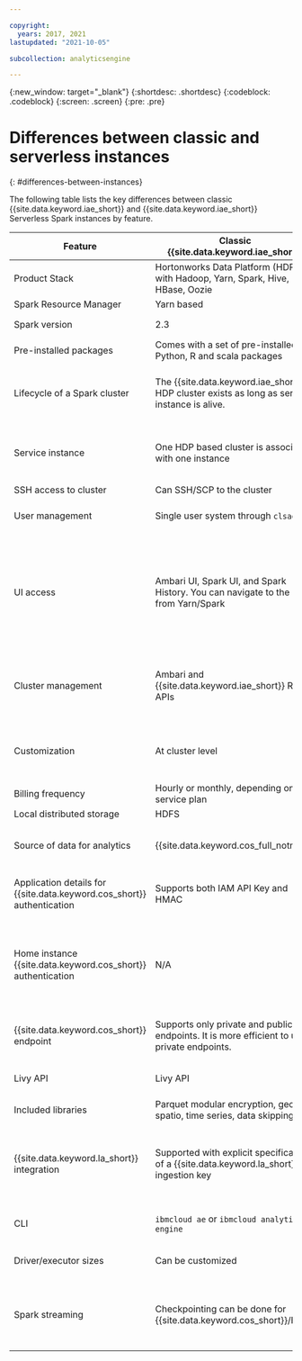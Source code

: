 ```yaml
---

copyright:
  years: 2017, 2021
lastupdated: "2021-10-05"

subcollection: analyticsengine

---
```


<!-- Attribute definitions -->
{:new_window: target="_blank"}
{:shortdesc: .shortdesc}
{:codeblock: .codeblock}
{:screen: .screen}
{:pre: .pre}

# Differences between classic and serverless instances
{: #differences-between-instances}

The following table lists the key differences between classic {{site.data.keyword.iae_short}} and {{site.data.keyword.iae_short}} Serverless Spark instances by feature.

| Feature |	Classic {{site.data.keyword.iae_short}} |	{{site.data.keyword.iae_short}} Serverless Spark |
|---------|--------------------------|------------------------------------|
| Product Stack |	Hortonworks Data Platform (HDP), with Hadoop, Yarn, Spark, Hive, HBase, Oozie |	Apache Spark (open source). See [Key concepts](/docs/AnalyticsEngine?topic=AnalyticsEngine-serverless-architecture-concepts#key-concepts). |
| Spark Resource Manager | 	Yarn based 	| Standalone |
| Spark version |	2.3 | 3.1 (as of today). See [Key concepts](/docs/AnalyticsEngine?topic=AnalyticsEngine-serverless-architecture-concepts#key-concepts). |
| Pre-installed packages | Comes with a set of pre-installed Python, R and scala packages | Comes with a Miniconda |
| Lifecycle of a Spark cluster | The {{site.data.keyword.iae_short}} HDP cluster exists as long as service instance is alive. |	Created on demand. When a Spark application is submitted, a Spark cluster is created on the fly. The cluster is not directly accessible to user. |
| Service instance | One HDP based cluster is associated with one instance | The 	service instance houses the details of the `instance home`. Multiple Spark workloads can be executed against this one instance. See [Instance architecture](/docs/AnalyticsEngine?topic=AnalyticsEngine-serverless-architecture-concepts#serverless-architecture). |
| SSH access to cluster |	Can SSH/SCP to the cluster | No SSH access to the cluster |
| User management |	Single user system through `clsadmin` |	{{site.data.keyword.cloud_notm}} IAM based access. See [Retrieving service endpoints](/docs/AnalyticsEngine?topic=AnalyticsEngine-retrieve-endpoints-serverless). |
| UI access | Ambari UI, Spark UI, and Spark History. You can navigate to the UI from Yarn/Spark |	Ambari is no longer available. Spark UI & Spark History can be accessed. You can navigate to the UI from the {{site.data.keyword.cloud_notm}}  console against the application. See [Managing instances through the {{site.data.keyword.cloud_notm}}  console](/docs/AnalyticsEngine?topic=AnalyticsEngine-manage-serverless-console). |
| Cluster management |	Ambari and {{site.data.keyword.iae_short}} REST APIs |- {{site.data.keyword.cloud_notm}} console: see [Managing using the {{site.data.keyword.cloud_notm}} console](/docs/AnalyticsEngine?topic=AnalyticsEngine-manage-serverless-console)  \n- REST APIs and CLI: see [Retrieving details of a serverless instance](/docs/AnalyticsEngine?topic=AnalyticsEngine-retrieve-instance-details) |
| Customization |	At cluster level | At instance level. After customization is done at instance level, it can take effect across workloads. See [Customization overview](/docs/AnalyticsEngine?topic=AnalyticsEngine-cust-instance). |
| Billing frequency | 	Hourly or monthly, depending on service plan | Per second billing |
| Local distributed storage | HDFS | No HDFS |
| Source of data for analytics |	{{site.data.keyword.cos_full_notm}} | {{site.data.keyword.cos_full_notm}}. See [Using {{site.data.keyword.cos_short}} as the instance home](/docs/AnalyticsEngine?topic=AnalyticsEngine-cos-serverless). |
| Application details for {{site.data.keyword.cos_short}} authentication |	Supports both IAM API Key and HMAC | Supports both IAM API Key and HMAC. See [What are the {{site.data.keyword.cos_short}} credentials](/docs/AnalyticsEngine?topic=AnalyticsEngine-cos-serverless#what-are-cos-creds). |
| Home instance {{site.data.keyword.cos_short}} authentication |	N/A | Supports only HMAC. Note that using the API Key in the instance home details specification will work, however currently no logs will be forwarded to the configured {{site.data.keyword.la_full_notm}} instance. So using the API key might not work for most users. |
| {{site.data.keyword.cos_short}} endpoint | Supports only private and public endpoints. It is more efficient to use private endpoints. | Supports only direct and public endpoints. It is more efficient to use direct endpoints. See [Retrieving service endpoints](/docs/AnalyticsEngine?topic=AnalyticsEngine-retrieve-endpoints-serverless) |
| Livy API | 	Livy API | Livy-like API. No sessions API, only batch API. No Livy API to fetch logs. See [Livy batch APIs](/docs/AnalyticsEngine?topic=AnalyticsEngine-livy-api-serverless). |
| Included libraries | Parquet modular encryption, geo-spatio, time series, data skipping | Parquet modular encryption, geo-spatio, data skipping |
| {{site.data.keyword.la_short}} integration |	Supported with explicit specification of a {{site.data.keyword.la_short}} ingestion key | Supports forwarding logs from the {{site.data.keyword.iae_full_notm}} service to an {{site.data.keyword.la_full_notm}} instance that was enabled to receive platform logs.	See [Configuring and viewing logs](/docs/AnalyticsEngine?topic=AnalyticsEngine-viewing-logs). |
| CLI |	`ibmcloud ae` or `ibmcloud analytics-engine`| `ibmcloud ae-v3` or `ibmcloud analytics-engine-v3`. See [{{site.data.keyword.iae_short}} CLI](/docs/analytics-engine-cli-plugin?topic=analytics-engine-cli-plugin-CLI_analytics_engine). |
| Driver/executor sizes |	Can be customized | T-shirt sizes: see [Supported Spark driver and executor vCPU and memory combinations](/docs/AnalyticsEngine?topic=AnalyticsEngine-limits#cpu-mem-combination) |
| Spark streaming |	Checkpointing can be done for {{site.data.keyword.cos_short}}/HDFS | Checkpointing can be done only for {{site.data.keyword.cos_short}}. Make sure to run streaming applications only for 7 days to accommodate for AnalyticsEngine maintenance. |
